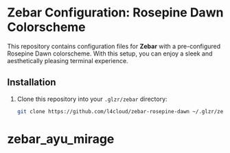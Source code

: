 # Zebar Configuration: Rosepine Dawn Colorscheme

This repository contains configuration files for **Zebar** with a pre-configured Rosepine Dawn colorscheme. With this setup, you can enjoy a sleek and aesthetically pleasing terminal experience.

## Installation

1. Clone this repository into your `.glzr/zebar` directory:

   ```bash
   git clone https://github.com/l4cloud/zebar-rosepine-dawn ~/.glzr/zebar

# zebar_ayu_mirage
